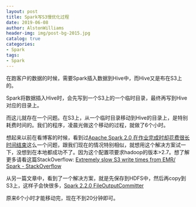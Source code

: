 ```yaml
---
layout: post
title: Spark写S3慢优化过程
date: 2019-06-08
author: AlstonWilliams
header-img: img/post-bg-2015.jpg
catalog: true
categories:
- Spark
tags:
- Spark
---
```


在跑客户的数据的时候，需要Spark插入数据到Hive中，而Hive又是布在S3上的。

Spark将数据插入Hive时，会先写到一个S3上的一个临时目录，最终再写到Hive对应的目录上。

而这儿就存在一个问题。在S3上，从一个临时目录移动到Hive的目录上，是特别耗费时间的。我们的程序，凌晨光做这个移动的过程，就做了6个小时。

想起来以前在看博客的时候，看到过[Apache Spark 2.0 在作业完成时却花费很长时间结束](https://www.iteblog.com/archives/2500.html)这么一个问题，跟我们现在的情况特别相似，就想用这个解决方案试一下，没想到在本地都成功不了。因为这个配置项要求hadoop的版本>2.7。想了解更多请看这篇StackOverflow: [Extremely slow S3 write times from EMR/ Spark - StackOverflow](https://stackoverflow.com/questions/42822483/extremely-slow-s3-write-times-from-emr-spark)

从另一篇文章中，看到了一个解决方案，就是先保存到HDFS中，然后再copy到S3上，这样子会快很多，[Spark 2.2.0 FileOutputCommitter](https://stackoverflow.com/questions/46261754/spark-2-2-0-fileoutputcommitter)

原来6个小时才能移动完，现在不到20分钟即可。
